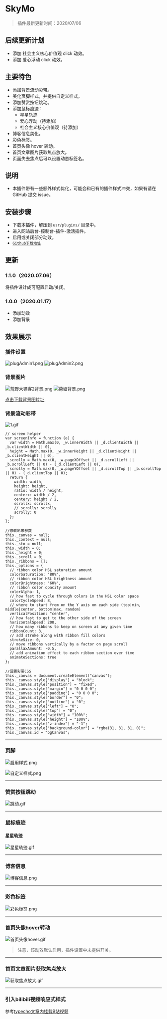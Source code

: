 # SkyMo

> 插件最新更新时间：2020/07/06

## 后续更新计划

- 添加 社会主义核心价值观 click 动效。
- 添加 爱心浮动 click 动效。

## 主要特色

- 添加背景流动彩带。
- 美化页脚样式，并提供自定义样式。
- 添加赞赏按钮跳动。
- 添加鼠标痕迹：
    - 星星轨迹
    - 爱心浮动（待添加）
    - 社会主义核心价值观（待添加）
- 博客信息美化。
- 彩色标签。
- 首页头像 hover 转动。
- 首页文章图片获取焦点放大。
- 页面失去焦点后可以设置动态标签名。

## 说明

- 本插件带有一些额外样式优化，可能会和已有的插件样式冲突，如果有请在 GitHub 提交 issue。

## 安装步骤

- 下载本插件，解压到 `usr/plugins/` 目录中。
- 进入网站后台-控制台-插件-激活插件。
- 启用或关闭部分动效。
- [`Github下载地址`][1]

## 更新

### 1.1.0（2020.07.06）

将插件设计成可配置启动/关闭。

### 1.0.0（2020.01.17）

- 添加动效
- 添加背景

## 效果展示

### 插件设置

![plugAdmin1.png][3]
![plugAdmin2.png][2]

### 背景图片

![荒野大镖客2背景.png][4]
![荷塘背景.png][5]

[点击下载背景图片址][6]

### 背景流动彩带

![1.gif][7]

```javasript
// screen helper
var screenInfo = function (e) {
  var width = Math.max(0, _w.innerWidth || _d.clientWidth || _b.clientWidth || 0),
  height = Math.max(0, _w.innerHeight || _d.clientHeight || _b.clientHeight || 0),
  scrollx = Math.max(0, _w.pageXOffset || _d.scrollLeft || _b.scrollLeft || 0) - (_d.clientLeft || 0),
  scrolly = Math.max(0, _w.pageYOffset || _d.scrollTop || _b.scrollTop || 0) - (_d.clientTop || 0);
  return {
    width: width,
    height: height,
    ratio: width / height,
    centerx: width / 2,
    centery: height / 2,
    scrollx: scrollx,
    // scrolly: scrolly
    scrolly: 0
  };
};
```

```javasript
//修改彩带参数
this._canvas = null;
this._context = null;
this._sto = null;
this._width = 0;
this._height = 0;
this._scroll = 0;
this._ribbons = [];
this._options = {
  // ribbon color HSL saturation amount
  colorSaturation: "80%",
  // ribbon color HSL brightness amount
  colorBrightness: "60%",
  // ribbon color opacity amount
  colorAlpha: 1,
  // how fast to cycle through colors in the HSL color space
  colorCycleSpeed: 8,
  // where to start from on the Y axis on each side (top|min, middle|center, bottom|max, random)
  verticalPosition: "center",
  // how fast to get to the other side of the screen
  horizontalSpeed: 200,
  // how many ribbons to keep on screen at any given time
  ribbonCount: 3,
  // add stroke along with ribbon fill colors
  strokeSize: 0,
  // move ribbons vertically by a factor on page scroll
  parallaxAmount: -0.5,
  // add animation effect to each ribbon section over time
  animateSections: true
};
```

```javasript
//设置彩带CSS
this._canvas = document.createElement("canvas");
this._canvas.style["display"] = "block";
this._canvas.style["position"] = "fixed";
this._canvas.style["margin"] = "0 0 0 0";
this._canvas.style["padding"] = "0 0 0 0";
this._canvas.style["border"] = "0";
this._canvas.style["outline"] = "0";
this._canvas.style["left"] = "0";
this._canvas.style["top"] = "0";
this._canvas.style["width"] = "100%";
this._canvas.style["height"] = "100%";
this._canvas.style["z-index"] = "-1";
this._canvas.style["background-color"] = "rgba(31, 31, 31, 0)";
this._canvas.id = "bgCanvas";
```

----------

### 页脚

![启用样式.png][8]

![自定义样式.png][9]

----------

### 赞赏按钮跳动

![跳动.gif][10]

----------

### 鼠标痕迹

#### 星星轨迹

![星星轨迹.gif][11]

----------

### 博客信息

![博客信息.png][12]

----------

### 彩色标签
![彩色标签.png][13]

----------

### 首页头像hover转动

![首页头像hover.gif][14]

> 注意，该动效默认启用，插件设置中未提供开关。

----------

### 首页文章图片获取焦点放大

![获取焦点放大.gif][15]

----------

### 引入bilibili视频响应式样式

参考[typecho文章内挂载B站视频][16]


  [1]: https://github.com/Morizunzhu/SkyMo
  [2]: https://alomerry.com/usr/uploads/2020/07/1620333604.png
  [3]: https://alomerry.com/usr/uploads/2020/07/2366965718.png
  [4]: https://alomerry.com/usr/uploads/2020/01/1523369272.png
  [5]: https://alomerry.com/usr/uploads/2020/01/629167857.png
  [6]: https://alomerry.com/archives/195/
  [7]: https://alomerry.com/usr/uploads/2020/01/499543144.gif
  [8]: https://alomerry.com/usr/uploads/2020/01/2908048897.png
  [9]: https://alomerry.com/usr/uploads/2020/07/1625104036.png
  [10]: https://alomerry.com/usr/uploads/2020/01/673845452.gif
  [11]: https://alomerry.com/usr/uploads/2020/01/286602434.gif
  [12]: https://alomerry.com/usr/uploads/2020/01/1357181980.png
  [13]: https://alomerry.com/usr/uploads/2020/01/3349164392.png
  [14]: https://alomerry.com/usr/uploads/2020/01/3441578448.gif
  [15]: https://alomerry.com/usr/uploads/2020/01/2240396392.gif
  [16]: https://www.icnfox.cn/archives/42.html